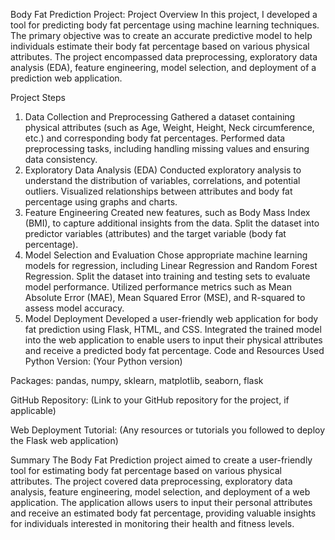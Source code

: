 Body Fat Prediction Project: Project Overview
In this project, I developed a tool for predicting body fat percentage using machine learning techniques. The primary objective was to create an accurate predictive model to help individuals estimate their body fat percentage based on various physical attributes. The project encompassed data preprocessing, exploratory data analysis (EDA), feature engineering, model selection, and deployment of a prediction web application.

Project Steps
1. Data Collection and Preprocessing
Gathered a dataset containing physical attributes (such as Age, Weight, Height, Neck circumference, etc.) and corresponding body fat percentages.
Performed data preprocessing tasks, including handling missing values and ensuring data consistency.
2. Exploratory Data Analysis (EDA)
Conducted exploratory analysis to understand the distribution of variables, correlations, and potential outliers.
Visualized relationships between attributes and body fat percentage using graphs and charts.
3. Feature Engineering
Created new features, such as Body Mass Index (BMI), to capture additional insights from the data.
Split the dataset into predictor variables (attributes) and the target variable (body fat percentage).
4. Model Selection and Evaluation
Chose appropriate machine learning models for regression, including Linear Regression and Random Forest Regression.
Split the dataset into training and testing sets to evaluate model performance.
Utilized performance metrics such as Mean Absolute Error (MAE), Mean Squared Error (MSE), and R-squared to assess model accuracy.
5. Model Deployment
Developed a user-friendly web application for body fat prediction using Flask, HTML, and CSS.
Integrated the trained model into the web application to enable users to input their physical attributes and receive a predicted body fat percentage.
Code and Resources Used
Python Version: (Your Python version)

Packages: pandas, numpy, sklearn, matplotlib, seaborn, flask

GitHub Repository: (Link to your GitHub repository for the project, if applicable)

Web Deployment Tutorial: (Any resources or tutorials you followed to deploy the Flask web application)

Summary
The Body Fat Prediction project aimed to create a user-friendly tool for estimating body fat percentage based on various physical attributes. The project covered data preprocessing, exploratory data analysis, feature engineering, model selection, and deployment of a web application. The application allows users to input their personal attributes and receive an estimated body fat percentage, providing valuable insights for individuals interested in monitoring their health and fitness levels.
